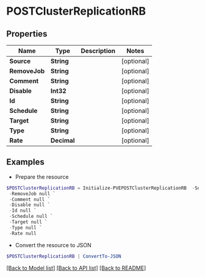 # POSTClusterReplicationRB
## Properties

Name | Type | Description | Notes
------------ | ------------- | ------------- | -------------
**Source** | **String** |  | [optional] 
**RemoveJob** | **String** |  | [optional] 
**Comment** | **String** |  | [optional] 
**Disable** | **Int32** |  | [optional] 
**Id** | **String** |  | [optional] 
**Schedule** | **String** |  | [optional] 
**Target** | **String** |  | [optional] 
**Type** | **String** |  | [optional] 
**Rate** | **Decimal** |  | [optional] 

## Examples

- Prepare the resource
```powershell
$POSTClusterReplicationRB = Initialize-PVEPOSTClusterReplicationRB  -Source null `
 -RemoveJob null `
 -Comment null `
 -Disable null `
 -Id null `
 -Schedule null `
 -Target null `
 -Type null `
 -Rate null
```

- Convert the resource to JSON
```powershell
$POSTClusterReplicationRB | ConvertTo-JSON
```

[[Back to Model list]](../README.md#documentation-for-models) [[Back to API list]](../README.md#documentation-for-api-endpoints) [[Back to README]](../README.md)

